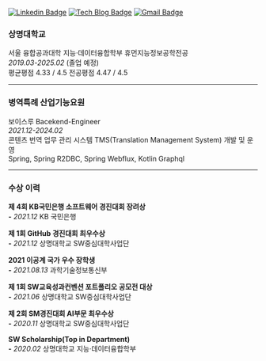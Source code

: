 [![Linkedin Badge](https://img.shields.io/badge/-LinkedIn-blue?style=flat-square&logo=Linkedin&logoColor=white&link=https://https://www.linkedin.com/in/yoonho-ahn-30baa5203/)](https://www.linkedin.com/in/yoonho-ahn-30baa5203/)
[![Tech Blog Badge](https://img.shields.io/badge/-Tech%20blog-gray?style=flat-square&logo=github&link=https://ahn3330.tistory.com/)](https://ahn3330.tistory.com/)
[![Gmail Badge](https://img.shields.io/badge/Gmail-d14836?style=flat-square&logo=Gmail&logoColor=white&link=mailto:yoonho5684@gmail.com)](mailto:yoonho5684@gmail.com)

### 상명대학교

서울 융합공과대학 지능·데이터융합학부 휴먼지능정보공학전공<br>
*2019.03-2025.02* (졸업 예정)<br>
평균평점 4.33 / 4.5 전공평점 4.47 / 4.5

---

### 병역특례 산업기능요원

보이스루 Bacekend-Engineer<br>
*2021.12-2024.02*<br>
콘텐츠 번역 업무 관리 시스템 TMS(Translation Management System) 개발 및 운영<br>
Spring, Spring R2DBC, Spring Webflux, Kotlin Graphql<br>

---

### 수상 이력

**제 4회 KB국민은행 소프트웨어 경진대회 장려상<br>
-** *2021.12* KB 국민은행

**제 1회 GitHub 경진대회 최우수상<br>
-** *2021.12* 상명대학교 SW중심대학사업단

**2021 이공계 국가 우수 장학생<br>
-** *2021.08.13* 과학기술정보통신부

**제 1회 SW교육성과컨벤션 포트폴리오 공모전 대상<br>
-** *2021.06* 상명대학교 SW중심대학사업단

**제 2회 SM경진대회 AI부문 최우수상<br>
-** *2020.11* 상명대학교 SW중심대학사업단

**SW Scholarship(Top in Department)<br>
-** *2020.02* 상명대학교 지능·데이터융합학부

